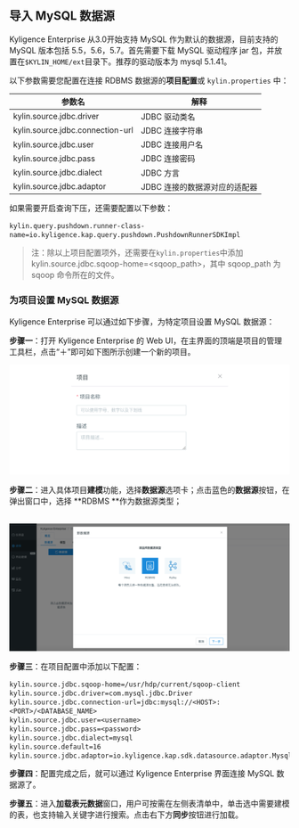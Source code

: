 ## 导入 MySQL 数据源

Kyligence Enterprise 从3.0开始支持 MySQL 作为默认的数据源，目前支持的 MySQL 版本包括 5.5，5.6，5.7。首先需要下载 MySQL 驱动程序 jar 包，并放置在`$KYLIN_HOME/ext`目录下。推荐的驱动版本为 mysql 5.1.41。



以下参数需要您配置在连接 RDBMS 数据源的**项目配置**或 `kylin.properties` 中：

| 参数名                           | 解释                                      |
| -------------------------------- | ----------------------------------------- |
| kylin.source.jdbc.driver         | JDBC 驱动类名                              |
| kylin.source.jdbc.connection-url | JDBC 连接字符串                            |
| kylin.source.jdbc.user           | JDBC 连接用户名                            |
| kylin.source.jdbc.pass           | JDBC 连接密码                              |
| kylin.source.jdbc.dialect        | JDBC 方言                                  |
| kylin.source.jdbc.adaptor        | JDBC 连接的数据源对应的适配器              |

如果需要开启查询下压，还需要配置以下参数：

```properties
kylin.query.pushdown.runner-class-name=io.kyligence.kap.query.pushdown.PushdownRunnerSDKImpl
```

> 注：除以上项目配置项外，还需要在`kylin.properties`中添加 kylin.source.jdbc.sqoop-home=<sqoop_path>，其中 sqoop_path 为 sqoop 命令所在的文件。



### 为项目设置 MySQL 数据源

Kyligence Enterprise 可以通过如下步骤，为特定项目设置 MySQL 数据源：

**步骤一**：打开 Kyligence Enterprise 的 Web UI，在主界面的顶端是项目的管理工具栏，点击“＋”即可如下图所示创建一个新的项目。

![新建项目](../images/create_project.png)

**步骤二**：进入具体项目**建模**功能，选择**数据源**选项卡；点击蓝色的**数据源**按钮，在弹出窗口中，选择 **RDBMS **作为数据源类型；

​    ![选择RDBMS数据源](../images/rdbms_import_select_source.png)

**步骤三**：在项目配置中添加以下配置：

```properties
kylin.source.jdbc.sqoop-home=/usr/hdp/current/sqoop-client
kylin.source.jdbc.driver=com.mysql.jdbc.Driver
kylin.source.jdbc.connection-url=jdbc:mysql://<HOST>:<PORT>/<DATABASE_NAME>
kylin.source.jdbc.user=<username>
kylin.source.jdbc.pass=<password>
kylin.source.jdbc.dialect=mysql
kylin.source.default=16
kylin.source.jdbc.adaptor=io.kyligence.kap.sdk.datasource.adaptor.MysqlAdaptor
```

**步骤四**：配置完成之后，就可以通过 Kyligence Enterprise 界面连接 MySQL 数据源了。

**步骤五**：进入**加载表元数据**窗口，用户可按需在左侧表清单中，单击选中需要建模的表，也支持输入关键字进行搜索。点击右下方**同步**按钮进行加载。

